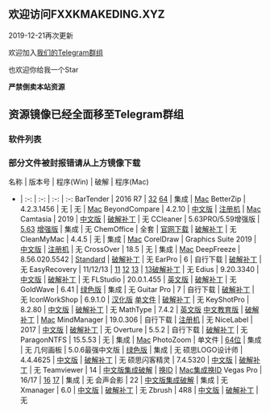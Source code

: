 ## 欢迎访问FXXKMAKEDING.XYZ

2019-12-21再次更新

欢迎加入[我们的Telegram群组](https://t.me/fxxkmakeding)

也欢迎你给我一个Star

**严禁倒卖本站资源**

## 资源镜像已经全面移至Telegram群组

### 软件列表
### 部分文件被封报错请从上方镜像下载

名称 | 版本号 | 程序(Win) | 破解 | 程序(Mac)
- | :-: | :-: | :-: | :-:
BarTender | 2016 R7 | [32](https://node4.mkdmirror.workers.dev/Bartender/bt32.zip) [64](https://node4.mkdmirror.workers.dev/Bartender/bt64.zip) | 集成 | [Mac](https://node4.mkdmirror.workers.dev/Bartender/mac.zip)
BetterZip | 4.2.3.1456 | 无 | 无 | [Mac](https://node4.mkdmirror.workers.dev/BetterZip/mac.zip)
BeyondCompare | 4.2.10 | [中文版](https://node4.mkdmirror.workers.dev/BeyondCompare/beyondcomparezh.zip) | [注册机](https://node4.mkdmirror.workers.dev/BeyondCompare/keygen.zip) | [Mac](https://node4.mkdmirror.workers.dev/BeyondCompare/mac.zip)
Camtasia | 2019 | [中文版](https://node4.mkdmirror.workers.dev/Camtasia/camtasia.zip) | [破解补丁](https://node4.mkdmirror.workers.dev/Camtasia/crack.zip) | 无
CCleaner | 5.63PRO/5.59增强版 | [5.63](https://node4.mkdmirror.workers.dev/CCleaner/CCleaner.zip) [增强版](https://node4.mkdmirror.workers.dev/CCleaner/plus.zip) | 集成 | 无
ChemOffice | 全套 | [官网下载](https://www.perkinelmer.com.cn/Product/chemoffice-professional-chemofficepro) | [破解补丁](https://node4.mkdmirror.workers.dev/ChemOffice/crack.zip) | 无
CleanMyMac | 4.4.5 | 无 | 集成 | [Mac](https://node4.mkdmirror.workers.dev/CleanMyMac/cleanmymac.zip)
CorelDraw | Graphics Suite 2019 | [中文版](https://node4.mkdmirror.workers.dev/CorelDraw/coreldraw.zip) | [注册机](https://node4.mkdmirror.workers.dev/CorelDraw/keygen.zip) | 无
CrossOver | 18.5 | 无 | 集成 | [Mac](https://node4.mkdmirror.workers.dev/CrossOver/crossover.zip)
DeepFreeze | 8.56.020.5542 | [Standard](https://node4.mkdmirror.workers.dev/DeepFreeze/DeepFreeze.zip) | [破解补丁](https://node4.mkdmirror.workers.dev/DeepFreeze/crack.zip) | 无
EarPro | 6 | 自行下载 | [破解补丁](https://node4.mkdmirror.workers.dev/Earpro6/crack.zip) | 无
EasyRecovery | 11/12/13 | [11](https://node4.mkdmirror.workers.dev/EasyRecovery/easyrecovery11.zip) [12](https://node4.mkdmirror.workers.dev/EasyRecovery/EasyRrecovery12.zip) [13](https://node4.mkdmirror.workers.dev/EasyRecovery/EasyRecovery13.zip) | [13破解补丁](https://node4.mkdmirror.workers.dev/EasyRecovery/crack.zip) | 无
Edius | 9.20.3340 | [中文版](https://node4.mkdmirror.workers.dev/Edius9/edius9.zip) | [破解补丁](https://node4.mkdmirror.workers.dev/Edius9/crack.zip) | 无
FLStudio | 20.0.1.455 | [英文版](https://node4.mkdmirror.workers.dev/FLStudio20/flstudio20.zip) | [破解补丁](https://node4.mkdmirror.workers.dev/FLStudio20/crack.zip) | 无
GoldWave | 6.41 | [绿色版](https://node4.mkdmirror.workers.dev/GoldWave/GoldWave.zip) | 集成 | 无
Guitar Pro | 7 | 自行下载 | [破解补丁](https://node4.mkdmirror.workers.dev/GuitarPro/GuitarProcrack.zip) | 无
IconWorkShop | 6.9.1.0 | [汉化版](https://node4.mkdmirror.workers.dev/IconWorkshop/IconWorkshop.zip) [单文件](https://node4.mkdmirror.workers.dev/IconWorkshop/IconWorkshopdwj.zip) | [破解补丁](https://node4.mkdmirror.workers.dev/IconWorkshop/reg.zip) | 无
KeyShotPro | 8.2.80 | [中文版](https://node4.mkdmirror.workers.dev/KeyShotPro/keyshotpro.zip) | [破解补丁](https://node4.mkdmirror.workers.dev/KeyShotPro/crack.zip) | 无
MathType | 7.4.2 | [英文版](https://node4.mkdmirror.workers.dev/MathType/MathType.zip) [中文教育版](https://node4.mkdmirror.workers.dev/MathType/edu.zip) | [破解补丁](https://node4.mkdmirror.workers.dev/MathType/crack.zip) | [Mac](https://node4.mkdmirror.workers.dev/MathType/mac.zip)
MindManager | 19.0.306 | 自行下载 | [注册机](https://node4.mkdmirror.workers.dev/MindManager/keygen.zip) | 无
NiceLabel | 2017 | [中文版](https://node4.mkdmirror.workers.dev/NiceLabel/NiceLabel.zip) | [破解补丁](https://node4.mkdmirror.workers.dev/NiceLabel/keygen.zip) | 无
Overture | 5.5.2 | 自行下载 | [破解补丁](https://node4.mkdmirror.workers.dev/Overture/crack.zip) | 无
ParagonNTFS | 15.5.53 | 无 | 集成 | [Mac](https://node4.mkdmirror.workers.dev/ParagonNTFS/ParagonNTFS.zip)
PhotoZoom | 单文件 | [64位](https://node4.mkdmirror.workers.dev/PhotoZoom/64.zip) | 集成 | 无
几何画板 | 5.0.6最强中文版 | [绿色版](https://node4.mkdmirror.workers.dev/Sketchpad/Sketchpad.zip) | 集成 | 无
硕思LOGO设计师 | 4.4.4625 | [中文版](https://node4.mkdmirror.workers.dev/SothinkLogoMaker/SothinkLogoMaker.zip) | [破解补丁](https://node4.mkdmirror.workers.dev/SothinkLogoMaker/crack.zip) | 无
硕思闪客精灵 | 7.4.5320 | [中文版](https://node4.mkdmirror.workers.dev/SothinkSWFDecompiler/SothinkSWFDecompiler.zip) | [破解补丁](https://node4.mkdmirror.workers.dev/SothinkSWFDecompiler/crack.zip) | 无
Teamviewer | 14 | [中文版集成破解](https://node4.mkdmirror.workers.dev/TeamViewer/TeamViewer.zip) | [换ID](https://node4.mkdmirror.workers.dev/TeamViewer/changeidwin.zip) | [Mac集成换ID](https://node4.mkdmirror.workers.dev/TeamViewer/mac.zip)
Vegas Pro | 16/17 | [16](https://node4.mkdmirror.workers.dev/VegasPro/vegaspro16.zip) [17](https://node4.mkdmirror.workers.dev/VegasPro/vegaspro17.zip) | 集成 | 无
会声会影 | 22 | [中文版集成破解](https://node4.mkdmirror.workers.dev/VideoStudio/videostudio.zip) | 集成 | 无
Xmanager | 6.0 | [中文版](https://node4.mkdmirror.workers.dev/Xmanager/xmanager6.zip) | [破解补丁](https://node4.mkdmirror.workers.dev/Xmanager/keygen.zip) | 无
Zbrush | 4R8 | [中文版](https://node4.mkdmirror.workers.dev/Zbrush/zbrush.zip) | [破解补丁](https://node4.mkdmirror.workers.dev/Zbrush/crack.zip) | 无
